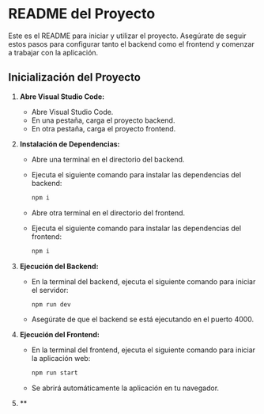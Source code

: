 # README del Proyecto

Este es el README para iniciar y utilizar el proyecto. Asegúrate de seguir estos pasos para configurar tanto el backend como el frontend y comenzar a trabajar con la aplicación.

## Inicialización del Proyecto

1. **Abre Visual Studio Code:**
   - Abre Visual Studio Code.
   - En una pestaña, carga el proyecto backend.
   - En otra pestaña, carga el proyecto frontend.

2. **Instalación de Dependencias:**
   - Abre una terminal en el directorio del backend.
   - Ejecuta el siguiente comando para instalar las dependencias del backend:
     ```bash
     npm i
     ```

   - Abre otra terminal en el directorio del frontend.
   - Ejecuta el siguiente comando para instalar las dependencias del frontend:
     ```bash
     npm i
     ```

3. **Ejecución del Backend:**
   - En la terminal del backend, ejecuta el siguiente comando para iniciar el servidor:
     ```bash
     npm run dev
     ```
   - Asegúrate de que el backend se está ejecutando en el puerto 4000.

4. **Ejecución del Frontend:**
   - En la terminal del frontend, ejecuta el siguiente comando para iniciar la aplicación web:
     ```bash
     npm run start
     ```
   - Se abrirá automáticamente la aplicación en tu navegador.

5. **
